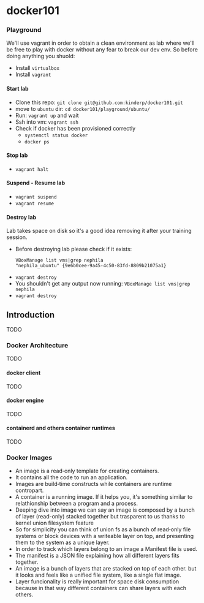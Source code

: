 # docker101

### Playground

We'll use vagrant in order to obtain a clean environment as lab where we'll be free to play with docker without any fear to break our dev env. 
So before doing anything you shuold:

* Install `virtualbox`
* Install `vagrant`

#### Start lab

* Clone this repo: `git clone git@github.com:kinderp/docker101.git`
* move to `ubuntu` dir: `cd docker101/playground/ubuntu/`
* Run: `vagrant up` and wait
* Ssh into vm: `vagrant ssh`
* Check if docker has been provisioned correctly
   * `systemctl status docker`
   * `docker ps`

#### Stop lab

* `vagrant halt` 

#### Suspend - Resume lab

* `vagrant suspend`
* `vagrant resume`

#### Destroy lab

Lab takes space on disk so it's a good idea removing it after your training session.

* Before destroying lab please check if it exists:
  ```
  VBoxManage list vms|grep nephila
  "nephila_ubuntu" {9e6b0cee-9a45-4c50-83fd-8809b21075a1}
  ```
* `vagrant destroy`
* You shouldn't get any output now running: `VBoxManage list vms|grep nephila`
* `vagrant destroy`

## Introduction

TODO

### Docker Architecture

TODO

#### docker client

TODO

#### docker engine

TODO

#### containerd and others container runtimes

TODO

### Docker Images

* An image is a read‑only template for creating containers. 
* It contains all the code to run an application. 
* Images are build‑time constructs while containers are runtime contropart. 
* A container is a running image. If it helps you, it's something similar to relathionship between a program and a process. 
* Deeping dive into image we can say an image is composed by a bunch of layer (read-only) stacked together but trasparent to us thanks to kernel union filesystem feature
* So for simplicity you can think of union fs as a bunch of read‑only file systems or block devices with a writeable layer on top, and presenting them to the system as a unique layer.
* In order to track which layers belong to an image a Manifest file is used.
* The manifest is a JSON file explaining how all different layers fits together. 
* An image is a bunch of layers that are stacked on top of each other. but it looks and feels like a unified file system, like a single flat image. 
* Layer funcionality is really important for space disk consumption because in that way different containers can share layers with each others.

